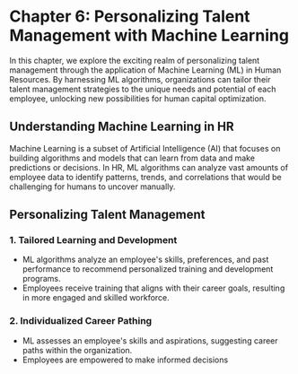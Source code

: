 Chapter 6: Personalizing Talent Management with Machine Learning
================================================================

In this chapter, we explore the exciting realm of personalizing talent management through the application of Machine Learning (ML) in Human Resources. By harnessing ML algorithms, organizations can tailor their talent management strategies to the unique needs and potential of each employee, unlocking new possibilities for human capital optimization.

Understanding Machine Learning in HR
------------------------------------

Machine Learning is a subset of Artificial Intelligence (AI) that focuses on building algorithms and models that can learn from data and make predictions or decisions. In HR, ML algorithms can analyze vast amounts of employee data to identify patterns, trends, and correlations that would be challenging for humans to uncover manually.

Personalizing Talent Management
-------------------------------

### 1. **Tailored Learning and Development**

* ML algorithms analyze an employee's skills, preferences, and past performance to recommend personalized training and development programs.
* Employees receive training that aligns with their career goals, resulting in more engaged and skilled workforce.

### 2. **Individualized Career Pathing**

* ML assesses an employee's skills and aspirations, suggesting career paths within the organization.
* Employees are empowered to make informed decisions
